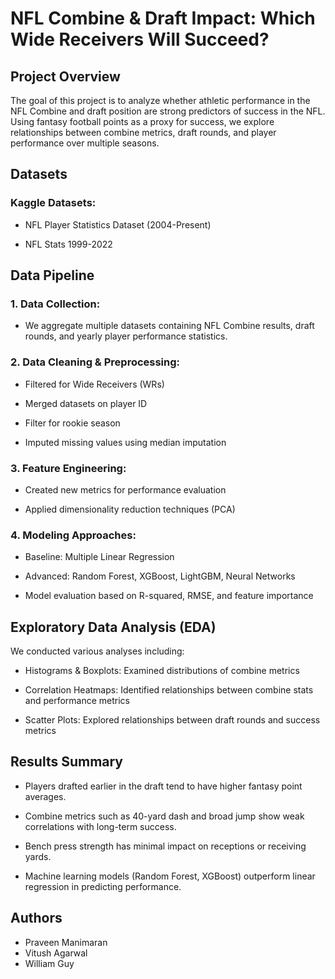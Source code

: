 # NFL Combine & Draft Impact: Which Wide Receivers Will Succeed? 

## Project Overview

The goal of this project is to analyze whether athletic performance in the NFL Combine and draft position are strong predictors of success in the NFL. Using fantasy football points as a proxy for success, we explore relationships between combine metrics, draft rounds, and player performance over multiple seasons.

## Datasets

### Kaggle Datasets:

  * NFL Player Statistics Dataset (2004-Present)

  * NFL Stats 1999-2022

## Data Pipeline

### 1. Data Collection: 
  * We aggregate multiple datasets containing NFL Combine results, draft rounds, and yearly player performance statistics.

### 2. Data Cleaning & Preprocessing:

  * Filtered for Wide Receivers (WRs)

  * Merged datasets on player ID
    
  * Filter for rookie season

  * Imputed missing values using median imputation

### 3. Feature Engineering:

  * Created new metrics for performance evaluation
  
  * Applied dimensionality reduction techniques (PCA)

### 4. Modeling Approaches:
   
  * Baseline: Multiple Linear Regression
          
  * Advanced: Random Forest, XGBoost, LightGBM, Neural Networks
          
  * Model evaluation based on R-squared, RMSE, and feature importance
              

## Exploratory Data Analysis (EDA)

We conducted various analyses including:

  * Histograms & Boxplots: Examined distributions of combine metrics
    
  * Correlation Heatmaps: Identified relationships between combine stats and performance metrics
    
  * Scatter Plots: Explored relationships between draft rounds and success metrics

## Results Summary

  * Players drafted earlier in the draft tend to have higher fantasy point averages.
  
  * Combine metrics such as 40-yard dash and broad jump show weak correlations with long-term success.
  
  * Bench press strength has minimal impact on receptions or receiving yards.
  
  * Machine learning models (Random Forest, XGBoost) outperform linear regression in predicting performance.

## Authors

  * Praveen Manimaran
  * Vitush Agarwal
  * William Guy
